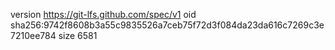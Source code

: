 version https://git-lfs.github.com/spec/v1
oid sha256:9742f8608b3a55c9835526a7ceb75f72d3f084da23da616c7269c3e7210ee784
size 6581
